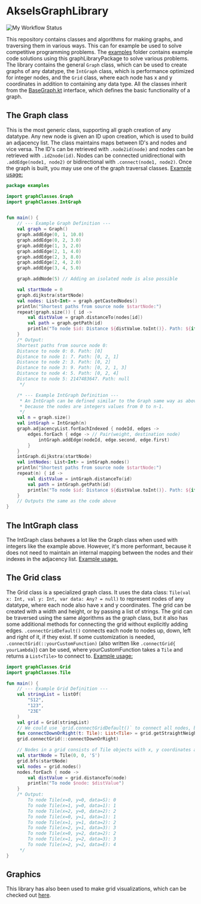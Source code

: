 # AkselsGraphLibrary

![My Workflow Status](https://github.com/Norskeaksel/AkselsGraphLibrary/actions/workflows/ci.yml/badge.svg)

This repository contains classes and algorithms for making graphs, and traversing them in various ways.
This can for example be used to solve competitive programming problems.
The [examples](src/main/kotlin/examples) folder contains example code solutions using this graphLibraryPackage to solve
various problems.
The library contains the general `Graph` class, which can be used to create graphs of any datatype,
the `IntGraph` class, which is performance optimized for integer nodes,
and the `Grid` class, where each node has x and y coordinates in addition to containing any data type.
All the classes inherit from the [BaseGraph.kt](src%2Fmain%2Fkotlin%2FgraphClasses%2FBaseGraph.kt) interface,
which defines the basic functionality of a graph.

## The Graph class

This is the most generic class, supporting all graph creation of any datatype. Any new node is given an ID upon
creation,
which is used to build an adjacency list. The class maintains maps between ID's and nodes and vice versa.
The ID's can be retrieved with `.node2id(node)` and nodes can be retrieved with `.id2node(id)`.
Nodes can be connected unidirectional with `.addEdge(node1, node2)` or bidirectional with `.connect(node1, node2)`.
Once the graph is built, you may use one of the graph traversal classes.
[Example usage:](src/main/kotlin/examples/GraphExample.kt)

```kotlin
package examples

import graphClasses.Graph
import graphClasses.IntGraph


fun main() {
    // --- Example Graph Definition ---
    val graph = Graph()
    graph.addEdge(0, 1, 10.0)
    graph.addEdge(0, 2, 3.0)
    graph.addEdge(1, 3, 2.0)
    graph.addEdge(2, 1, 4.0)
    graph.addEdge(2, 3, 8.0)
    graph.addEdge(2, 4, 2.0)
    graph.addEdge(3, 4, 5.0)

    graph.addNode(5) // Adding an isolated node is also possible

    val startNode = 0
    graph.dijkstra(startNode)
    val nodes: List<Int> = graph.getCastedNodes()
    println("Shortest paths from source node $startNode:")
    repeat(graph.size()) { id ->
        val distValue = graph.distanceTo(nodes[id])
        val path = graph.getPath(id)
        println("To node $id: Distance ${distValue.toInt()}. Path: ${if (distValue < Int.MAX_VALUE) path else null}")
    }
    /* Output:
    Shortest paths from source node 0:
    Distance to node 0: 0. Path: [0]
    Distance to node 1: 7. Path: [0, 2, 1]
    Distance to node 2: 3. Path: [0, 2]
    Distance to node 3: 9. Path: [0, 2, 1, 3]
    Distance to node 4: 5. Path: [0, 2, 4]
    Distance to node 5: 2147483647. Path: null
     */

    /* --- Example IntGraph Definition ---
     * An IntGraph can be defined similar to the Graph same way as above, but it can also be initialized with a size,
     * because the nodes are integers values from 0 to n-1.
     */
    val n = graph.size()
    val intGraph = IntGraph(n)
    graph.adjacencyList.forEachIndexed { nodeId, edges ->
        edges.forEach { edge -> // Pair(weight, destination node)
            intGraph.addEdge(nodeId, edge.second, edge.first)
        }
    }
    intGraph.dijkstra(startNode)
    val intNodes: List<Int> = intGraph.nodes()
    println("Shortest paths from source node $startNode:")
    repeat(n) { id ->
        val distValue = intGraph.distanceTo(id)
        val path = intGraph.getPath(id)
        println("To node $id: Distance ${distValue.toInt()}. Path: ${if (distValue < Int.MAX_VALUE) path else null}")
    }
    // Outputs the same as the code above
}
```

## The IntGraph class

The IntGraph class behaves a lot like the Graph class when used with integers like the example above. However,
it's more performant, because it does not need to maintain an internal mapping between the nodes and their indexes in
the adjacency list.
[Example usage.](src/main/kotlin/examples/GraphExample.kt)

## The Grid class

The Grid class is a specialized graph class. It uses the data class:
```Tile(val x: Int, val y: Int, var data: Any? = null)```
to represent nodes of any datatype, where each node also have x and y coordinates.
The grid can be created with a width and height, or by passing a list of strings.
The grid can be traversed using the same algorithms as the graph class,
but it also has some additional methods for connecting the grid without explicitly adding
edges. `.connectGridDefault()` connects each node to nodes up, down, left and right of it, if they exist.
If some customization is needed, `.connectGrid(::yourCustomFunction)` (also written like `.connectGrid{ yourLambda}`)
can be used, where yourCustomFunction takes a `Tile` and returns a `List<Tile>` to connect
to. [Example usage:](src/main/kotlin/examples/GridExample.kt)

```kotlin
import graphClasses.Grid
import graphClasses.Tile

fun main() {
    // --- Example Grid Definition ---
    val stringList = listOf(
        "S12",
        "123",
        "23E"
    )
    val grid = Grid(stringList)
    // We could use `grid.connectGridDefault()` to connect all nodes, but let's define a custom connection instead.
    fun connectDownOrRight(t: Tile): List<Tile> = grid.getStraightNeighbours(t).filter { it.x >= t.x || it.y > t.y }
    grid.connectGrid(::connectDownOrRight)

    // Nodes in a grid consists of Tile objects with x, y coordinates and data
    val startNode = Tile(0, 0, 'S')
    grid.bfs(startNode)
    val nodes = grid.nodes()
    nodes.forEach { node ->
        val distValue = grid.distanceTo(node)
        println("To node $node: $distValue")
    }
    /* Output:
        To node Tile(x=0, y=0, data=S): 0
        To node Tile(x=1, y=0, data=1): 1
        To node Tile(x=2, y=0, data=2): 2
        To node Tile(x=0, y=1, data=1): 1
        To node Tile(x=1, y=1, data=2): 2
        To node Tile(x=2, y=1, data=3): 3
        To node Tile(x=0, y=2, data=2): 2
        To node Tile(x=1, y=2, data=3): 3
        To node Tile(x=2, y=2, data=E): 4
     */
}
```

## Graphics

This library has also been used to make grid visualizations, which can be checked
out [here](https://github.com/Norskeaksel/GridGraphics/).
